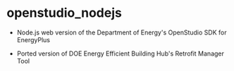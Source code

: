openstudio_nodejs
==========

- Node.js web version of the Department of Energy's OpenStudio SDK for EnergyPlus

- Ported version of DOE Energy Efficient Building Hub's Retrofit Manager Tool
